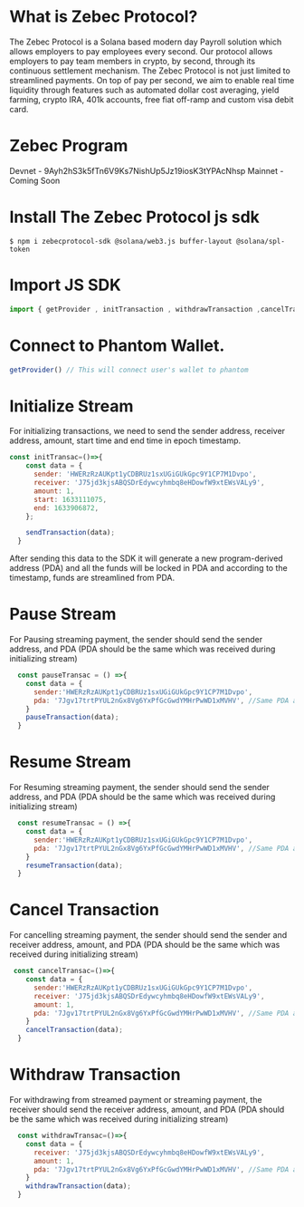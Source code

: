 # What is Zebec Protocol?

The Zebec Protocol is a Solana based modern day Payroll solution which allows employers to pay employees every second. Our protocol allows employers to pay team members in crypto, by second, through its continuous settlement mechanism. 
The Zebec Protocol is not just limited to streamlined payments. On top of pay per second, we aim to enable real time liquidity through features such as automated dollar cost averaging, yield farming, crypto IRA,  401k accounts, free fiat off-ramp and custom visa debit card.

# Zebec Program

Devnet - 9Ayh2hS3k5fTn6V9Ks7NishUp5Jz19iosK3tYPAcNhsp
Mainnet - Coming Soon

# Install The Zebec Protocol js sdk 

`$ npm i zebecprotocol-sdk @solana/web3.js buffer-layout @solana/spl-token`

# Import JS SDK

```javascript
import { getProvider , initTransaction , withdrawTransaction ,cancelTransaction,pauseTransaction,resumeTransaction } from "zebecprotocol-sdk"
```

# Connect to Phantom Wallet.

```javascript
getProvider() // This will connect user's wallet to phantom
```

# Initialize Stream

For initializing transactions, we need to send the sender address, receiver address, amount, start time and end time in epoch timestamp.
```javascript
const initTransac=()=>{
    const data = {
      sender: 'HWERzRzAUKpt1yCDBRUz1sxUGiGUkGpc9Y1CP7M1Dvpo',
      receiver: 'J75jd3kjsABQSDrEdywcyhmbq8eHDowfW9xtEWsVALy9',
      amount: 1,
      start: 1633111075,
      end: 1633906872,
    };

    sendTransaction(data);
  }
```
After sending this data to the SDK it will generate a new program-derived address (PDA) and all the funds will be locked in PDA and according to the timestamp, funds are streamlined from PDA. 

# Pause Stream

For Pausing streaming payment, the sender should send the sender address, and PDA (PDA should be the same which was received during initializing stream)

```javascript
  const pauseTransac = () =>{
    const data = {
      sender:'HWERzRzAUKpt1yCDBRUz1sxUGiGUkGpc9Y1CP7M1Dvpo',
      pda: '7Jgv17trtPYUL2nGx8Vg6YxPfGcGwdYMHrPwWD1xMVHV', //Same PDA address which was generated while initializing stream
    }
    pauseTransaction(data);
  }
```

# Resume Stream

For Resuming streaming payment, the sender should send the sender address, and PDA (PDA should be the same which was received during initializing stream)

```javascript
  const resumeTransac = () =>{
    const data = {
      sender:'HWERzRzAUKpt1yCDBRUz1sxUGiGUkGpc9Y1CP7M1Dvpo',
      pda: '7Jgv17trtPYUL2nGx8Vg6YxPfGcGwdYMHrPwWD1xMVHV', //Same PDA address which was generated while initializing stream
    }
    resumeTransaction(data);
  }
  ```
# Cancel Transaction
For cancelling streaming payment, the sender should send the sender and receiver address, amount, and PDA (PDA should be the same which was received during initializing stream)

```javascript
 const cancelTransac=()=>{
    const data = {
      sender:'HWERzRzAUKpt1yCDBRUz1sxUGiGUkGpc9Y1CP7M1Dvpo',
      receiver: 'J75jd3kjsABQSDrEdywcyhmbq8eHDowfW9xtEWsVALy9',
      amount: 1,
      pda: '7Jgv17trtPYUL2nGx8Vg6YxPfGcGwdYMHrPwWD1xMVHV', //Same PDA address which was generated while initializing stream
    }
    cancelTransaction(data);
  }
  ```
 # Withdraw Transaction

For withdrawing from streamed payment or streaming payment, the receiver should send the receiver address, amount, and PDA (PDA should be the same which was received during initializing stream)

```javascript
  const withdrawTransac=()=>{
    const data = {
      receiver: 'J75jd3kjsABQSDrEdywcyhmbq8eHDowfW9xtEWsVALy9',
      amount: 1,
      pda: '7Jgv17trtPYUL2nGx8Vg6YxPfGcGwdYMHrPwWD1xMVHV', //Same PDA address which was generated while initializing stream
    }
    withdrawTransaction(data);
  }
  ```

